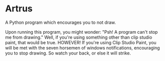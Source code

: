 # Artrus
A Python program which encourages you to not draw.

Upon running this program, you might wonder: "Psh! A program can't stop me from drawing."
Well, if you're using something other than clip studio paint, that would be true.
HOWEVER! If you're using Clip Studio Paint, you will be met with the seven horsemen of windows notifications,
encouraging you to stop drawing. So watch your back, or else it will strike.
